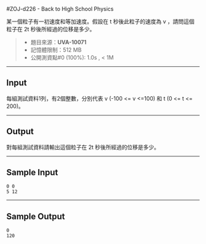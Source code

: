 #ZOJ-d226 - Back to High School Physics

某一個粒子有一初速度和等加速度。假設在 t 秒後此粒子的速度為 v ，請問這個粒子在 2t 秒後所經過的位移是多少。

> * 題目來源：**UVA-10071**
> * 記憶體限制：512 MB
> * 公開測資點#0 (100%): 1.0s , < 1M

---
## Input

每組測試資料1列，有2個整數，分別代表 v (-100 <= v <=100) 和 t (0 <= t <= 200)。

---
## Output

對每組測試資料請輸出這個粒子在 2t 秒後所經過的位移是多少。

---
## Sample Input

```
0 0
5 12 
```

---
## Sample Output

```
0
120
```